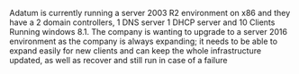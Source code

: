Adatum is currently running a server 2003 R2 environment on x86 and they have a 2 domain controllers, 
1 DNS server 1 DHCP server and 10 Clients Running windows 8.1. 
The company is wanting to upgrade to a server 2016 environment as the company is always expanding; 
it needs to be able to expand easily for new clients and can keep the whole infrastructure updated, 
as well as recover and still run in case of a failure


